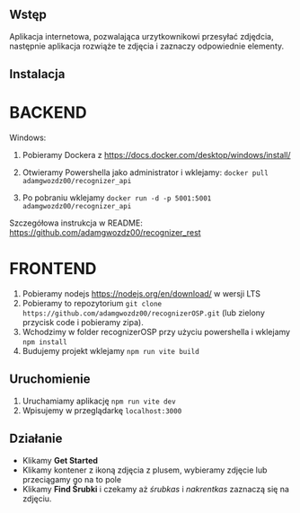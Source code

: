 ## Wstęp
Aplikacja internetowa, pozwalająca urzytkownikowi przesyłać zdjędcia, następnie aplikacja rozwiąże te zdjęcia i zaznaczy odpowiednie elementy.


## Instalacja
# BACKEND
Windows:
1. Pobieramy Dockera z https://docs.docker.com/desktop/windows/install/
2. Otwieramy Powershella jako administrator i wklejamy:
`docker pull adamgwozdz00/recognizer_api`

3. Po pobraniu wklejamy
`docker run -d -p 5001:5001 adamgwozdz00/recognizer_api`

Szczegółowa instrukcja w README: https://github.com/adamgwozdz00/recognizer_rest
# FRONTEND
1. Pobieramy nodejs https://nodejs.org/en/download/ w wersji LTS
2. Pobieramy to repozytorium `git clone https://github.com/adamgwozdz00/recognizerOSP.git` (lub zielony przycisk code i pobieramy zipa).
3. Wchodzimy w folder recognizerOSP przy użyciu powershella i wklejamy `npm install`
4. Budujemy projekt wklejamy `npm run vite build`

## Uruchomienie
1. Uruchamiamy aplikację `npm run vite dev`
2. Wpisujemy w przeglądarkę `localhost:3000`

## Działanie
- Klikamy **Get Started**
- Klikamy kontener z ikoną zdjęcia z plusem, wybieramy zdjęcie lub przeciągamy go na to pole  
- Klikamy **Find Śrubki** i czekamy aż *śrubkas* i *nakrentkas* zaznaczą się na zdjęciu.
